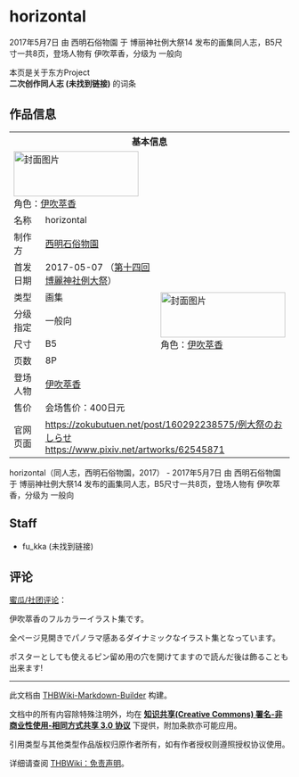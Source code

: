 # horizontal

<!-- source html: G:\repos\THBWiki-Markdown-Builder\THBWikiMarkdown\Temp\main\e\e4\ns0%3Ahorizontal.html -->

2017年5月7日 由 西明石俗物園 于 博丽神社例大祭14 发布的画集同人志，B5尺寸一共8页，登场人物有 伊吹萃香，分级为 一般向

本页是关于东方Project  
 **二次创作同人志 (未找到链接)** 的词条
## 作品信息

<table><tbody><tr><th colspan="3">基本信息</th></tr><tr><td class="cover-artwork-mobile" colspan="2"><a href="./文件-horizontal封面.jpg.md" class="image" title="封面图片"><img alt="封面图片" src="https://upload.thwiki.cc/thumb/0/0d/horizontal%E5%B0%81%E9%9D%A2.jpg/224px-horizontal%E5%B0%81%E9%9D%A2.jpg" decoding="async" loading="lazy" width="224" height="81" srcset="https://upload.thwiki.cc/thumb/0/0d/horizontal%E5%B0%81%E9%9D%A2.jpg/336px-horizontal%E5%B0%81%E9%9D%A2.jpg 1.5x, https://upload.thwiki.cc/thumb/0/0d/horizontal%E5%B0%81%E9%9D%A2.jpg/448px-horizontal%E5%B0%81%E9%9D%A2.jpg 2x" data-file-width="1200" data-file-height="434"></a><div class="cover-char">角色：<a href="./伊吹萃香.md" title="伊吹萃香">伊吹萃香</a></div></td>
</tr><tr><td class="label">名称</td><td colspan="2"> horizontal </td></tr><tr><td class="label">制作方</td><td><a href="./西明石俗物園.md" title="西明石俗物園">西明石俗物園</a></td><td class="cover-artwork" rowspan="8" style="min-width:224px;"><a href="./文件-horizontal封面.jpg.md" class="image" title="封面图片"><img alt="封面图片" src="https://upload.thwiki.cc/thumb/0/0d/horizontal%E5%B0%81%E9%9D%A2.jpg/224px-horizontal%E5%B0%81%E9%9D%A2.jpg" decoding="async" loading="lazy" width="224" height="81" srcset="https://upload.thwiki.cc/thumb/0/0d/horizontal%E5%B0%81%E9%9D%A2.jpg/336px-horizontal%E5%B0%81%E9%9D%A2.jpg 1.5x, https://upload.thwiki.cc/thumb/0/0d/horizontal%E5%B0%81%E9%9D%A2.jpg/448px-horizontal%E5%B0%81%E9%9D%A2.jpg 2x" data-file-width="1200" data-file-height="434"></a><div class="cover-char">角色：<a href="./伊吹萃香.md" title="伊吹萃香">伊吹萃香</a></div></td>
</tr><tr><td class="label">首发日期</td><td>2017-05-07&#160;（<a href="/展会作品列表?e=%E5%8D%9A%E4%B8%BD%E7%A5%9E%E7%A4%BE%E4%BE%8B%E5%A4%A7%E7%A5%AD%2314">第十四回 博麗神社例大祭</a>）</td></tr><tr><td class="label">类型</td><td>画集</td></tr><tr><td class="label">分级指定</td><td>一般向</td></tr><tr><td class="label">尺寸</td><td>B5</td></tr><tr><td class="label">页数</td><td>8P</td></tr><tr><td class="label">登场人物</td><td><a href="./伊吹萃香.md" title="伊吹萃香">伊吹萃香</a></td></tr><tr><td class="label">售价</td><td>会场售价：400日元</td></tr>
<tr><td class="label">官网页面</td><td colspan="2"><a rel="nofollow" class="external free" href="https://zokubutuen.net/post/160292238575/例大祭のおしらせ">https://zokubutuen.net/post/160292238575/例大祭のおしらせ</a><br><a rel="nofollow" class="external free" href="https://www.pixiv.net/artworks/62545871">https://www.pixiv.net/artworks/62545871</a></td></tr></tbody></table>

horizontal（同人志，西明石俗物園，2017） - 2017年5月7日 由 西明石俗物園 于 博丽神社例大祭14 发布的画集同人志，B5尺寸一共8页，登场人物有 伊吹萃香，分级为 一般向
## Staff
- fu_kka (未找到链接)

## 评论

  
[蜜瓜/社团评论](https://www.melonbooks.co.jp/detail/detail.php?product_id=370400)：  

伊吹萃香のフルカラーイラスト集です。  

全ページ見開きでパノラマ感あるダイナミックなイラスト集となっています。  

ポスターとしても使えるピン留め用の穴を開けてますので読んだ後は飾ることも出来ます!
  


  
  

  





---

此文档由 [THBWiki-Markdown-Builder](https://github.com/Delsin-Yu/THBWiki-Markdown-Builder) 构建。

文档中的所有内容除特殊注明外，均在 [**知识共享(Creative Commons) 署名-非商业性使用-相同方式共享 3.0 协议**](https://creativecommons.org/licenses/by-sa/3.0/deed.zh-hans) 下提供，附加条款亦可能应用。

引用类型与其他类型作品版权归原作者所有，如有作者授权则遵照授权协议使用。

详细请查阅 [THBWiki：免责声明](https://thbwiki.cc/THBWiki:%E5%85%8D%E8%B4%A3%E5%A3%B0%E6%98%8E)。

